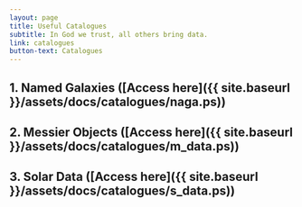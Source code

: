 ```yaml
---
layout: page
title: Useful Catalogues
subtitle: In God we trust, all others bring data.
link: catalogues
button-text: Catalogues
---
```


## 1. Named Galaxies ([Access here]({{ site.baseurl }}/assets/docs/catalogues/naga.ps))

## 2. Messier Objects ([Access here]({{ site.baseurl }}/assets/docs/catalogues/m_data.ps))

## 3. Solar Data ([Access here]({{ site.baseurl }}/assets/docs/catalogues/s_data.ps))
